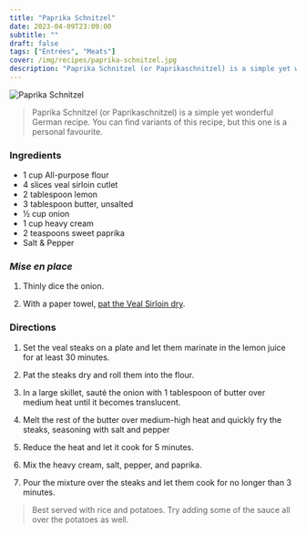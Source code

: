 ```yaml
---
title: "Paprika Schnitzel"
date: 2023-04-09T23:09:00
subtitle: ""
draft: false
tags: ["Entrées", "Meats"]
cover: /img/recipes/paprika-schnitzel.jpg
description: "Paprika Schnitzel (or Paprikaschnitzel) is a simple yet wonderful German recipe. You can find variants of this recipe, but this one is a personal favourite."
---
```


<div class="my-flexbox row-collapse center basic-gap" >
  <div>
    <img src="/img/recipes/paprika-schnitzel.jpg" alt="Paprika Schnitzel" class="cover-img">
  </div>
  <div>
    <blockquote>
      Paprika Schnitzel (or Paprikaschnitzel) is a simple yet wonderful German recipe. You can find variants of this recipe, but this one is a personal favourite.
    </blockquote>
  </div>
</div>

### Ingredients

- 1 cup All-purpose flour
- 4 slices veal sirloin cutlet
- 2 tablespoon lemon
- 3 tablespoon butter, unsalted
- ½ cup onion
- 1 cup heavy cream
- 2 teaspoons sweet paprika
- Salt & Pepper

### _Mise en place_

1. Thinly dice the onion.

2. With a paper towel, [pat the Veal Sirloin dry](## "This helps the seasoning").

### Directions

1. Set the veal steaks on a plate and let them marinate in the lemon juice for at least 30 minutes.

2. Pat the steaks dry and roll them into the flour.

3. In a large skillet, sauté the onion with 1 tablespoon of butter over medium heat until it becomes translucent.

4. Melt the rest of the butter over medium-high heat and quickly fry the steaks, seasoning with salt and pepper

5. Reduce the heat and let it cook for 5 minutes.

6. Mix the heavy cream, salt, pepper, and paprika.

7. Pour the mixture over the steaks and let them cook for no longer than 3 minutes.

<blockquote class="with-roo">Best served with rice and potatoes. Try adding some of the sauce all over the potatoes as well.</blockquote>